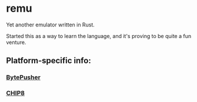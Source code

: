 # remu

Yet another emulator written in Rust.

Started this as a way to learn the language, and it's proving to be quite a fun venture.

## Platform-specific info:

### [BytePusher](docs/BytePusher.md)

### [CHIP8](docs/CHIP8.md)